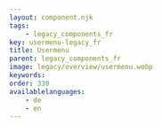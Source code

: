 ```yaml
---
layout: component.njk
tags: 
    - legacy_components_fr
key: usermenu-legacy_fr
title: Usermenu
parent: legacy_components_fr
image: legacy/overview/usermenu.webp
keywords: 
order: 330
availablelanguages: 
    - de
    - en
---
```


